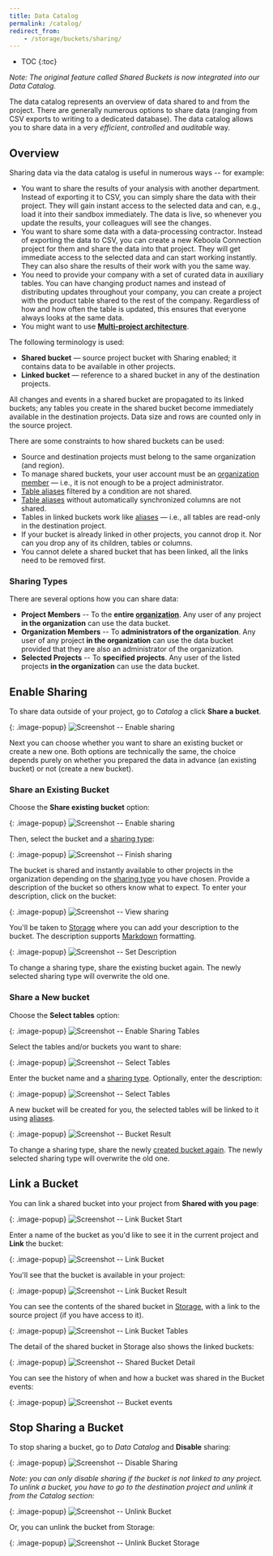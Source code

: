 ```yaml
---
title: Data Catalog
permalink: /catalog/
redirect_from:
    - /storage/buckets/sharing/
---
```


* TOC
{:toc}

*Note: The original feature called Shared Buckets is now integrated into our Data Catalog.*

The data catalog represents an overview of data shared to and from the project. There are generally numerous options
to share data (ranging from CSV exports to writing to a dedicated database). The data catalog 
allows you to share data in a very *efficient*, *controlled* and *auditable* way. 

## Overview
Sharing data via the data catalog is useful in numerous ways -- for example: 

- You want to share the results of your analysis with another department. Instead of exporting it to CSV, you can simply share the 
data with their project. They will gain instant access to the selected data and can, e.g., load it into their sandbox 
immediately. The data is live, so whenever you update the results, your colleagues will see the changes.
- You want to share some data with a data-processing contractor. Instead of exporting the data to CSV, you can create a new Keboola 
Connection project for them and share the data into that project. They will get immediate access to the selected data and can 
start working instantly. They can also share the results of their work with you the same way. 
- You need to provide your company with a set of curated data in auxiliary tables. You can have changing product names and
instead of distributing updates throughout your company, you can create a project with the product table shared to
the rest of the company. Regardless of how and how often the table is updated, this ensures that everyone always looks at the 
same data.
- You might want to use [**Multi-project architecture**](#multi-project-architecture).

The following terminology is used:
- **Shared bucket** — source project bucket with Sharing enabled; it contains data to be available in other projects.
- **Linked bucket** — reference to a shared bucket in any of the destination projects.

All changes and events in a shared bucket are propagated to its linked buckets; any tables you create in the shared bucket become immediately available in the destination projects. Data size and rows are counted only in the source project.

There are some constraints to how shared buckets can be used:

- Source and destination projects must belong to the same organization (and region).
- To manage shared buckets, your user account must be an [organization member](/management/organization/) — i.e., it is not enough to be a project administrator.
- [Table aliases](/storage/tables/#aliases) filtered by a condition are not shared.
- [Table aliases](/storage/tables/#aliases) without automatically synchronized columns are not shared.
- Tables in linked buckets work like [aliases](/storage/tables/#aliases) — i.e., all tables are read-only in the destination project.
- If your bucket is already linked in other projects, you cannot drop it. Nor can you drop any of its children, tables or columns.
- You cannot delete a shared bucket that has been linked, all the links need to be removed first.

### Sharing Types
There are several options how you can share data:
- **Project Members** -- To the **entire [organization](/management/organization/)**. Any user of any project **in the organization** can use the data bucket.
- **Organization Members** -- To **administrators of the organization**. Any user of any project **in the organization** can use the data bucket provided that they are also an administrator of the organization.
- **Selected Projects** -- To **specified projects**. Any user of the listed projects **in the organization** can use the data bucket.

## Enable Sharing
To share data outside of your project, go to *Catalog* a click **Share a bucket**.

{: .image-popup}
![Screenshot -- Enable sharing](/catalog/catalog-1.png)

Next you can choose whether you want to share an existing bucket or create a new one. Both options are technically the same, the choice 
depends purely on whether you prepared the data in advance (an existing bucket) or not (create a new bucket).

### Share an Existing Bucket
Choose the **Share existing bucket** option:

{: .image-popup}
![Screenshot -- Enable sharing](/catalog/catalog-2.png)

Then, select the bucket and a [sharing type](#sharing-types):

{: .image-popup}
![Screenshot -- Finish sharing](/catalog/catalog-3.png)

The bucket is shared and instantly available to other projects in the organization depending on the [sharing type](#sharing-types) 
you have chosen. Provide a description of the bucket so others know what to expect. To enter your description, click on the bucket:

{: .image-popup}
![Screenshot -- View sharing](/catalog/catalog-4.png)

You'll be taken to [Storage](/storage/) where you can add your description to the bucket. The description supports [Markdown](https://www.markdownguide.org/cheat-sheet/) formatting.

{: .image-popup}
![Screenshot -- Set Description](/catalog/catalog-5.png)

To change a sharing type, share the existing bucket again. The newly selected sharing type will overwrite the old one.

### Share a New bucket
Choose the **Select tables** option:

{: .image-popup}
![Screenshot -- Enable Sharing Tables](/catalog/catalog-7.png)

Select the tables and/or buckets you want to share:

{: .image-popup}
![Screenshot -- Select Tables](/catalog/catalog-8.png)

Enter the bucket name and a [sharing type](#sharing-type). Optionally, enter the description:

{: .image-popup}
![Screenshot -- Select Tables](/catalog/catalog-8.png)

A new bucket will be created for you, the selected tables will be linked to it using [aliases](/storage/tables/#aliases).

{: .image-popup}
![Screenshot -- Bucket Result](/catalog/catalog-10.png)

To change a sharing type, share the newly [created bucket again](#share-an-existing-bucket). The newly selected sharing type will overwrite the old one.

## Link a Bucket
You can link a shared bucket into your project from **Shared with you page**:

{: .image-popup}
![Screenshot -- Link Bucket Start](/catalog/catalog-6.png)

Enter a name of the bucket as you'd like to see it in the current project and **Link** the bucket:

{: .image-popup}
![Screenshot -- Link Bucket](/catalog/catalog-11.png)

You'll see that the bucket is available in your project:

{: .image-popup}
![Screenshot -- Link Bucket Result](/catalog/catalog-12.png)

You can see the contents of the shared bucket in [Storage](/storage/), with a link to the source project (if you have access to it). 

{: .image-popup}
![Screenshot -- Link Bucket Tables](/catalog/catalog-13.png)

The detail of the shared bucket in Storage also shows the linked buckets:

{: .image-popup}
![Screenshot -- Shared Bucket Detail](/catalog/catalog-14.png)

You can see the history of when and how a bucket was shared in the Bucket events:

{: .image-popup}
![Screenshot -- Bucket events](/catalog/catalog-15.png)

## Stop Sharing a Bucket
To stop sharing a bucket, go to *Data Catalog* and **Disable** sharing:

{: .image-popup}
![Screenshot -- Disable Sharing](/catalog/catalog-16.png)

*Note: you can only disable sharing if the bucket is not linked to any project. To unlink a bucket, you have to go
to the destination project and unlink it from the Catalog section:*

{: .image-popup}
![Screenshot -- Unlink Bucket](/catalog/catalog-17.png)

Or, you can unlink the bucket from Storage:

{: .image-popup}
![Screenshot -- Unlink Bucket Storage](/catalog/catalog-18.png)
